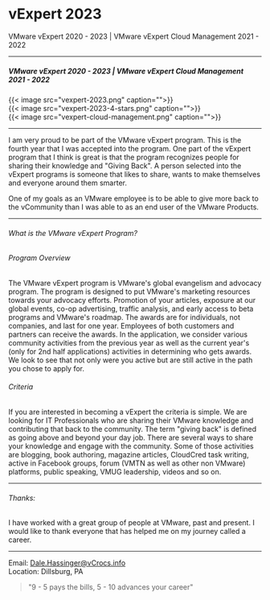 # vExpert 2023


VMware vExpert 2020 - 2023 | VMware vExpert Cloud Management 2021 - 2022

<!--more-->

---

##### VMware vExpert 2020 - 2023 | VMware vExpert Cloud Management 2021 - 2022

{{< image src="vexpert-2023.png" caption="">}}  
{{< image src="vexpert-2023-4-stars.png" caption="">}}  
{{< image src="vexpert-cloud-management.png" caption="">}}  

---

I am very proud to be part of the VMware vExpert program.  This is the fourth year that I was accepted into the program. One part of the vExpert program that I think is great is that the program recognizes people for sharing their knowledge and "Giving Back". A person selected into the vExpert programs is someone that likes to share, wants to make themselves and everyone around them smarter.  

One of my goals as an VMware employee is to be able to give more back to the vCommunity than I was able to as an end user of the VMware Products.

---

###### What is the VMware vExpert Program?

###### Program Overview

The VMware vExpert program is VMware's global evangelism and advocacy program. The program is designed to put VMware's marketing resources towards your advocacy efforts. Promotion of your articles, exposure at our global events, co-op advertising, traffic analysis, and early access to beta programs and VMware's roadmap. The awards are for individuals, not companies, and last for one year. Employees of both customers and partners can receive the awards. In the application, we consider various community activities from the previous year as well as the current year's (only for 2nd half applications) activities in determining who gets awards. We look to see that not only were you active but are still active in the path you chose to apply for.
 
###### Criteria



If you are interested in becoming a vExpert the criteria is simple. We are looking for IT Professionals who are sharing their VMware knowledge and contributing that back to the community. The term "giving back" is defined as going above and beyond your day job. There are several ways to share your knowledge and engage with the community. Some of those activities are blogging, book authoring, magazine articles, CloudCred task writing, active in Facebook groups, forum (VMTN as well as other non VMware) platforms, public speaking, VMUG leadership, videos and so on.

---

###### Thanks:

I have worked with a great group of people at VMware, past and present. I would like to thank everyone that has helped me on my journey called a career.

---

Email: Dale.Hassinger@vCrocs.info  
Location: Dillsburg, PA

> "9 - 5 pays the bills, 5 - 10 advances your career"


